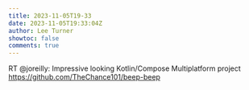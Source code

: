```yaml
---
title: 2023-11-05T19-33
date: 2023-11-05T19:33:04Z
author: Lee Turner
showtoc: false
comments: true
---
```


RT @joreilly: Impressive looking Kotlin/Compose Multiplatform project 
https://github.com/TheChance101/beep-beep


